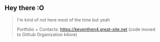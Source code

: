 ## Hey there :O
> I'm kind of not here most of the time but yeah
>
> Portfolio + Contacts: https://keventhen4.great-site.net (code moved to Github Organization k4ore)

<!--
**keventhen4/keventhen4** is a ✨ _special_ ✨ repository because its `README.md` (this file) appears on your GitHub profile.

Here are some ideas to get you started:

- 🔭 I’m currently working on ...
- 🌱 I’m currently learning ...
- 👯 I’m looking to collaborate on ...
- 🤔 I’m looking for help with ...
- 💬 Ask me about ...
- 📫 How to reach me: ...
- 😄 Pronouns: ...
- ⚡ Fun fact: ...
-->

